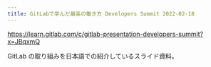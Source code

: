 ```yaml
---
title: GitLabで学んだ最高の働き方 Developers Summit 2022-02-18
---
```


https://learn.gitlab.com/c/gitlab-presentation-developers-summit?x=JBqxmQ

GitLab の取り組みを日本語での紹介しているスライド資料。

